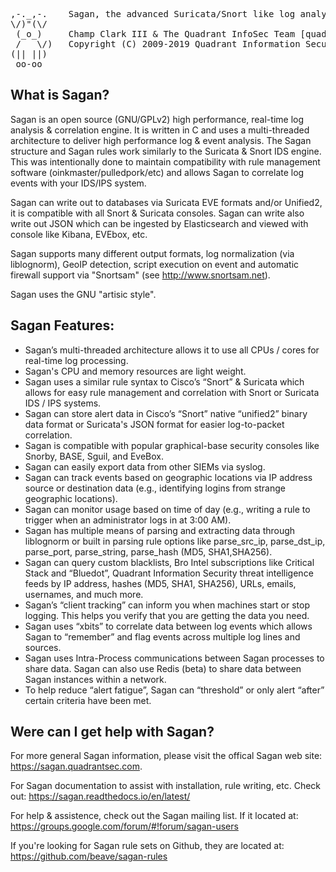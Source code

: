 
<pre>
,-._,-.    Sagan, the advanced Suricata/Snort like log analysis engine!
\/)"(\/ 
 (_o_)     Champ Clark III & The Quadrant InfoSec Team [quadrantsec.com]
 /   \/)   Copyright (C) 2009-2019 Quadrant Information Security, et al.
(|| ||) 
 oo-oo  
</pre>


What is Sagan? 
--------------

Sagan is an open source (GNU/GPLv2) high performance, real-time log 
analysis & correlation engine.  It is written in C and uses a 
multi-threaded architecture to deliver high performance log & event 
analysis. The Sagan structure and Sagan rules work similarly to the 
Suricata & Snort IDS engine. This was intentionally done to maintain 
compatibility with rule management software (oinkmaster/pulledpork/etc)
and allows Sagan to correlate log events with your IDS/IPS system. 

Sagan can write out to databases via Suricata EVE formats and/or 
Unified2, it is compatible with all Snort & Suricata consoles.  Sagan
can write also write out JSON which can be ingested by Elasticsearch
and viewed with console like Kibana, EVEbox, etc. 

Sagan supports many different output formats,  log normalization 
(via liblognorm),  GeoIP detection, script execution on event and
automatic firewall support via "Snortsam" (see http://www.snortsam.net).  

Sagan uses the GNU "artisic style". 

Sagan Features:
---------------

* Sagan’s multi-threaded architecture allows it to use all CPUs / cores for real-time log processing.
* Sagan's CPU and memory resources are light weight. 
* Sagan uses a similar rule syntax to Cisco’s “Snort” & Suricata which allows for easy rule management and correlation with Snort or Suricata IDS / IPS systems.
* Sagan can store alert data in Cisco’s “Snort” native “unified2” binary data format  or Suricata's JSON format for easier log-to-packet correlation.
* Sagan is compatible with popular graphical-base security consoles like Snorby, BASE, Sguil, and EveBox.   
* Sagan can easily export data from other SIEMs via syslog.
* Sagan can track events based on geographic locations via IP address source or destination data (e.g., identifying logins from strange geographic locations).
* Sagan can monitor usage based on time of day (e.g., writing a rule to trigger when an administrator logs in at 3:00 AM).
* Sagan has multiple means of parsing and extracting data through liblognorm or built in parsing rule options like parse_src_ip, parse_dst_ip, parse_port, parse_string, parse_hash (MD5, SHA1,SHA256).
* Sagan can query custom blacklists,  Bro Intel subscriptions like Critical Stack and “Bluedot”,  Quadrant Information Security threat intelligence feeds by IP address,  hashes (MD5, SHA1, SHA256),  URLs,  emails,  usernames, and much more.
* Sagan’s “client tracking” can inform you when machines start or stop logging.   This helps you verify that you are getting the data you need.
* Sagan uses “xbits” to correlate data between log events which allows Sagan to “remember” and flag events across multiple log lines and sources. 
* Sagan uses Intra-Process communications between Sagan processes to share data.   Sagan can also use Redis (beta) to share data between Sagan instances within a network.
* To help reduce “alert fatigue”,  Sagan can “threshold” or only alert “after” certain criteria have been met. 

Were can I get help with Sagan?
-------------------------------

For more general Sagan information, please visit the offical Sagan web site: 
https://sagan.quadrantsec.com. 

For Sagan documentation to assist with installation, rule writing, etc.  Check out:
https://sagan.readthedocs.io/en/latest/

For help & assistence,  check out the Sagan mailing list.  If it located at:
https://groups.google.com/forum/#!forum/sagan-users

If you're looking for Sagan rule sets on Github,  they are located at:
https://github.com/beave/sagan-rules

